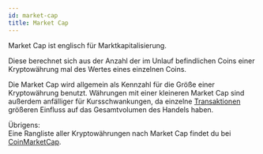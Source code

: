 ```yaml
---
id: market-cap
title: Market Cap
---
```


Market Cap ist englisch für Marktkapitalisierung.

Diese berechnet sich aus der Anzahl der im Unlauf befindlichen Coins einer Kryptowährung mal des Wertes eines einzelnen Coins.

Die Market Cap wird allgemein als Kennzahl für die Größe einer Kryptowährung benutzt. Währungen mit einer kleineren Market Cap sind außerdem anfälliger für Kursschwankungen, da einzelne [Transaktionen](../t/transaktion) größeren Einfluss auf das Gesamtvolumen des Handels haben.

Übrigens:  
Eine Rangliste aller Kryptowährungen nach Market Cap findet du bei [CoinMarketCap](https://coinmarketcap.com).
